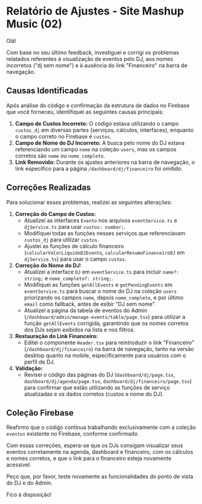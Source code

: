 # Relatório de Ajustes - Site Mashup Music (02)

Olá!

Com base no seu último feedback, investiguei e corrigi os problemas relatados referentes à visualização de eventos pelo DJ, aos nomes incorretos ("dj sem nome") e à ausência do link "Financeiro" na barra de navegação.

## Causas Identificadas

Após análise do código e confirmação da estrutura de dados no Firebase que você forneceu, identifiquei as seguintes causas principais:

1.  **Campo de Custos Incorreto:** O código estava utilizando o campo `custos_dj` em diversas partes (serviços, cálculos, interfaces), enquanto o campo correto no Firebase é `custos`.
2.  **Campo de Nome do DJ Incorreto:** A busca pelo nome do DJ estava referenciando um campo `nome` na coleção `users`, mas os campos corretos são `name` ou `nome_completo`.
3.  **Link Removido:** Durante os ajustes anteriores na barra de navegação, o link específico para a página `/dashboard/dj/financeiro` foi omitido.

## Correções Realizadas

Para solucionar esses problemas, realizei as seguintes alterações:

1.  **Correção do Campo de Custos:**
    *   Atualizei as interfaces `Evento` nos arquivos `eventService.ts` e `djService.ts` para usar `custos: number;`.
    *   Modifiquei todas as funções nesses serviços que referenciavam `custos_dj` para utilizar `custos`.
    *   Ajustei as funções de cálculo financeiro (`calcularValorLiquidoDJEvento`, `calcularResumoFinanceiroDJ` em `djService.ts`) para usar o campo `custos`.
2.  **Correção do Nome do DJ:**
    *   Atualizei a interface `DJ` em `eventService.ts` para incluir `name?: string;` e `nome_completo?: string;`.
    *   Modifiquei as funções `getAllEvents` e `getPendingEvents` em `eventService.ts` para buscar o nome do DJ na coleção `users` priorizando os campos `name`, depois `nome_completo`, e por último `email` como fallback, antes de exibir "DJ sem nome".
    *   Atualizei a página da tabela de eventos do Admin (`/dashboard/admin/manage-events/table/page.tsx`) para utilizar a função `getAllEvents` corrigida, garantindo que os nomes corretos dos DJs sejam exibidos na lista e nos filtros.
3.  **Restauração do Link Financeiro:**
    *   Editei o componente `Header.tsx` para reintroduzir o link "Financeiro" (`/dashboard/dj/financeiro`) na barra de navegação, tanto na versão desktop quanto na mobile, especificamente para usuários com o perfil de DJ.
4.  **Validação:**
    *   Revisei o código das páginas do DJ (`dashboard/dj/page.tsx`, `dashboard/dj/agenda/page.tsx`, `dashboard/dj/financeiro/page.tsx`) para confirmar que estão utilizando as funções de serviço atualizadas e os dados corretos (custos e nome do DJ).

## Coleção Firebase

Reafirmo que o código continua trabalhando exclusivamente com a coleção `eventos` existente no Firebase, conforme confirmado.

Com essas correções, espera-se que os DJs consigam visualizar seus eventos corretamente na agenda, dashboard e financeiro, com os cálculos e nomes corretos, e que o link para o financeiro esteja novamente acessível.

Peço que, por favor, teste novamente as funcionalidades do ponto de vista do DJ e do Admin.

Fico à disposição!
